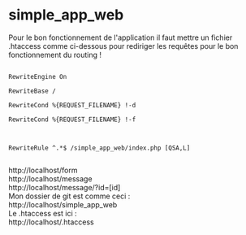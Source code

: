 # simple_app_web

<p>
Pour le bon fonctionnement de l'application il faut mettre un fichier .htaccess comme ci-dessous pour rediriger les requêtes pour le bon fonctionnement du routing ! 
</p>

<code>
RewriteEngine On  <br/>
RewriteBase /  <br/>
RewriteCond %{REQUEST_FILENAME} !-d  <br/>
RewriteCond %{REQUEST_FILENAME} !-f  <br/>

RewriteRule ^.*$ /simple_app_web/index.php [QSA,L]  <br/>
</code>

<p>
	http://localhost/form <br/>
	http://localhost/message <br/>
	http://localhost/message/?id=[id] <br/>
	Mon dossier de git est comme ceci : <br/>
	http://localhost/simple_app_web <br>
	Le .htaccess est ici :<br/>
	http://localhost/.htaccess <br/>
</p>

